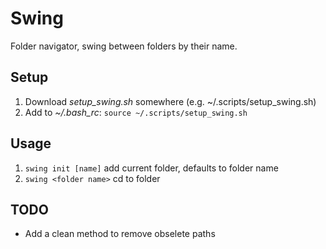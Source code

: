 # Swing
Folder navigator, swing between folders by their name.

## Setup
1. Download _setup\_swing.sh_ somewhere (e.g. ~/.scripts/setup\_swing.sh)
2. Add to _~/.bash\_rc_: `source ~/.scripts/setup_swing.sh`

## Usage
1. `swing init [name]` add current folder, defaults to folder name
2. `swing <folder name>` cd to folder

## TODO
- Add a clean method to remove obselete paths
